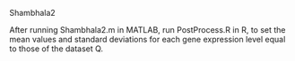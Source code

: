 Shambhala2

After running Shambhala2.m in MATLAB, run PostProcess.R in R, 
to set the mean values and standard deviations
for each gene expression level equal to those of the dataset Q.
